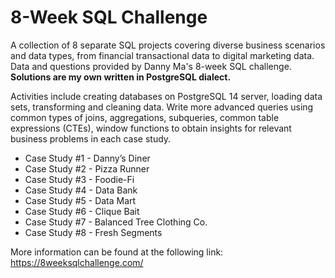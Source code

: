 # 8-Week SQL Challenge

A collection of 8 separate SQL projects covering diverse business scenarios and data types, from financial transactional data to digital marketing data. Data and questions provided by Danny Ma's 8-week SQL challenge. 
**Solutions are my own written in PostgreSQL dialect.**

Activities include creating databases on PostgreSQL 14 server, loading data sets, transforming and cleaning data. Write more advanced queries using common types of joins, aggregations, subqueries, common table expressions (CTEs), window functions to obtain insights for relevant business problems in each case study.

- Case Study #1 - Danny’s Diner
- Case Study #2 - Pizza Runner
- Case Study #3 - Foodie-Fi
- Case Study #4 - Data Bank
- Case Study #5 - Data Mart
- Case Study #6 - Clique Bait
- Case Study #7 - Balanced Tree Clothing Co.
- Case Study #8 - Fresh Segments

More information can be found at the following link: https://8weeksqlchallenge.com/

